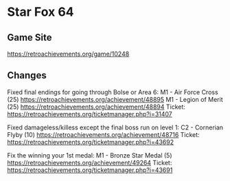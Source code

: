 # Star Fox 64

## Game Site
https://retroachievements.org/game/10248

## Changes
Fixed final endings for going through Bolse or Area 6:
M1 - Air Force Cross (25) https://retroachievements.org/achievement/48895
M1 - Legion of Merit (25) https://retroachievements.org/achievement/48894
Ticket: https://retroachievements.org/ticketmanager.php?i=31407

Fixed damageless/killess except the final boss run on level 1:
C2 - Cornerian Flyby (10) https://retroachievements.org/achievement/48716
Ticket: https://retroachievements.org/ticketmanager.php?i=43692

Fix the winning your 1st medal:
M1 - Bronze Star Medal (5) https://retroachievements.org/achievement/49264
Ticket: https://retroachievements.org/ticketmanager.php?i=43691